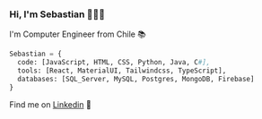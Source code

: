 ### Hi, I'm Sebastian 👋👨‍💻

I'm Computer Engineer from Chile 📚

```python
Sebastian = {
  code: [JavaScript, HTML, CSS, Python, Java, C#],
  tools: [React, MaterialUI, Tailwindcss, TypeScript],
  databases: [SQL_Server, MySQL, Postgres, MongoDB, Firebase]
}
```

Find me on [Linkedin](https://www.linkedin.com/in/sebastian-nu%C3%B1ez-869553161) 💼

<!--
**Wes137/Wes137** is a ✨ _special_ ✨ repository because its `README.md` (this file) appears on your GitHub profile.

Here are some ideas to get you started:

- 🔭 I’m currently working on ...
- 🌱 I’m currently learning ...
- 👯 I’m looking to collaborate on ...
- 🤔 I’m looking for help with ...
- 💬 Ask me about ...
- 📫 How to reach me: ...
- 😄 Pronouns: ...
- ⚡ Fun fact: ...
-->
